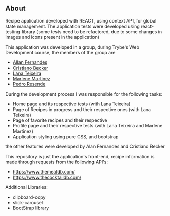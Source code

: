 ## About

Recipe application developed with REACT, using context API, for global state management. The application tests were developed using react-testing-library (some tests need to be refactored, due to some changes in images and icons present in the application)


This application was developed in a group, during Trybe's Web Development course, the members of the group are

- [Allan Fernandes](https://github.com/allanfernds)
- [Cristiano Becker](https://github.com/CristianoMBecker)
- [Lana Teixeira](https://github.com/LanaTFernandes)
- [Marlene Martinez](https://github.com/Marlene-Martinez)
- [Pedro Resende](https://github.com/pedroluizresende)

During the development process I was responsible for the following tasks:

- Home page and its respective tests (with Lana Teixeira)
- Page of Recipes in progress and their respective ones (with Lana Teixeira)
- Page of favorite recipes and their respective
- Profile page and their respective tests (with Lana Teixeira and Marlene Martinez)
- Application styling using pure CSS, and bootstrap


the other features were developed by Alan Fernandes and Cristiano Becker

This repository is just the application's front-end, recipe information is made through requests from the following API's:

- https://www.themealdb.com/
- https://www.thecocktaildb.com/

Additional Libraries:

- clipboard-copy
- slick-carousel
- BootStrap library
<!-- Olá, Tryber!
Esse é apenas um arquivo inicial para o README do seu projeto no qual você pode customizar e reutilizar todas as vezes que for executar o trybe-publisher.

Para deixá-lo com a sua cara, basta alterar o seguinte arquivo da sua máquina: ~/.student-repo-publisher/custom/_NEW_README.md

É essencial que você preencha esse documento por conta própria, ok?
Não deixe de usar nossas dicas de escrita de README de projetos, e deixe sua criatividade brilhar!
:warning: IMPORTANTE: você precisa deixar nítido:
- quais arquivos/pastas foram desenvolvidos por você; 
- quais arquivos/pastas foram desenvolvidos por outra pessoa estudante;
- quais arquivos/pastas foram desenvolvidos pela Trybe.
-->
